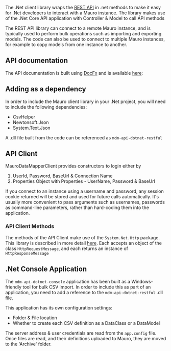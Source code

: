 The .Net client library wraps the [REST API](../../../rest-api/introduction/) in .net methods to make it easy for .Net developers to interact with a
Mauro instance. The library makes use of the .Net Core API application with Controller & Model to call API methods

The REST API library can connect to a remote Mauro instance, and is typically used to perform bulk operations such as importing and exporting models.
The code can also be used to connect to multiple Mauro instances, for example to copy models from one instance to another.

## API documentation

The API documentation is built using [DocFx](https://dotnet.github.io/docfx/) and is available [here](net/api/mdmapidotnetrestful.html):

## Adding as a dependency

In order to include the Mauro client library in your .Net project, you will need to include the following dependencies:

- CsvHelper
- Newtonsoft.Json
- System.Text.Json

A .dll file built from the code can be referenced as `mdm-api-dotnet-restful`

## API Client

MauroDataMapperClient provides constructors to login either by

1. UserId, Password, BaseUrl & Connection Name
2. Properties Object with Properties - UserName, Password & BaseUrl

If you connect to an instance using a username and password, any session cookie returned will be stored and used for future calls automatically. It's
usually more convenient to pass arguments such as usernames, passwords as command-line parameters, rather than hard-coding them into the application.

### API Client Methods

The methods of the API Client make use of the `System.Net.Http` package. This library is described in more
detail [here](https://www.nuget.org/packages/System.Net.Http/). Each accepts an object of the class `HttpRequestMessage`, and each returns an instance
of `HttpResponseMessage`

## .Net Console Application

The `mdm-api-dotnet-console` application has been built as a Windows-friendly tool for bulk CSV import.  In order to include this as part of an 
application, you need to add a reference to the `mdm-api-dotnet-restful` .dll file.

This application has its own configuration settings:

 - Folder & File location
 - Whether to create each CSV definition as a DataClass or a DataModel
   
The server address & user credentials are read from the `app.config` file. Once files are read, and their definitions uploaded to Mauro, they 
are moved to the 'Archive' folder.
